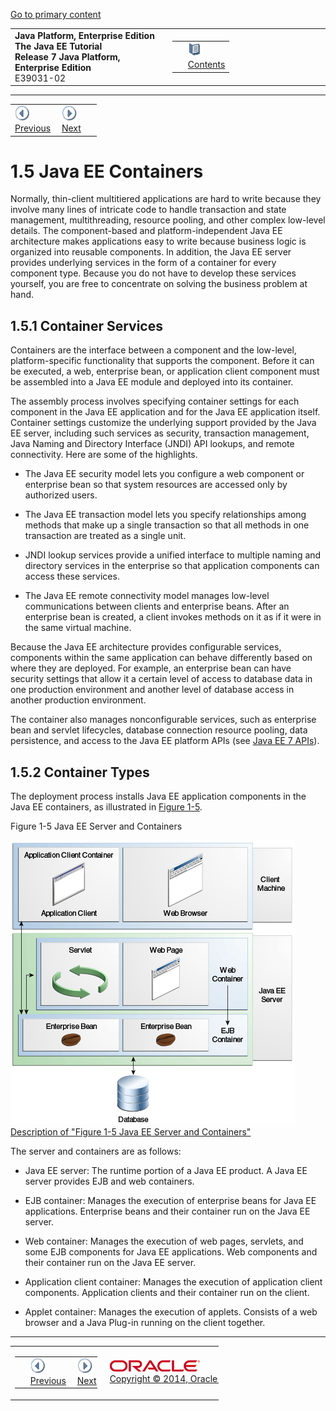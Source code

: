 [Go to primary content](#BEGIN)

<table>
<colgroup>
<col width="50%" />
<col width="50%" />
</colgroup>
<tbody>
<tr class="odd">
<td><strong>Java Platform, Enterprise Edition The Java EE Tutorial</strong><br />
<strong>Release 7 Java Platform, Enterprise Edition</strong><br />
E39031-02</td>
<td><table>
<tbody>
<tr class="odd">
<td> </td>
<td><a href="toc.md"><img src="img/toc.gif" alt="Go To Table Of Contents" /><br />
<span class="icon">Contents</span></a></td>
</tr>
</tbody>
</table></td>
</tr>
</tbody>
</table>

-----

<table>
<tbody>
<tr class="odd">
<td><a href="overview004.md"><img src="img/leftnav.gif" alt="Previous" /><br />
<span class="icon">Previous</span></a> </td>
<td><a href="overview006.md"><img src="img/rightnav.gif" alt="Next" /><br />
<span class="icon">Next</span></a></td>
<td> </td>
</tr>
</tbody>
</table>



# 1.5 Java EE Containers

Normally, thin-client multitiered applications are hard to write because
they involve many lines of intricate code to handle transaction and
state management, multithreading, resource pooling, and other complex
low-level details. The component-based and platform-independent Java EE
architecture makes applications easy to write because business logic is
organized into reusable components. In addition, the Java EE server
provides underlying services in the form of a container for every
component type. Because you do not have to develop these services
yourself, you are free to concentrate on solving the business problem at
hand.

## 1.5.1 Container Services

Containers are the interface between a component and the low-level,
platform-specific functionality that supports the component. Before it
can be executed, a web, enterprise bean, or application client component
must be assembled into a Java EE module and deployed into its container.

The assembly process involves specifying container settings for each
component in the Java EE application and for the Java EE application
itself. Container settings customize the underlying support provided by
the Java EE server, including such services as security, transaction
management, Java Naming and Directory Interface (JNDI) API lookups, and
remote connectivity. Here are some of the highlights.

  - The Java EE security model lets you configure a web component or
    enterprise bean so that system resources are accessed only by
    authorized users.

  - The Java EE transaction model lets you specify relationships among
    methods that make up a single transaction so that all methods in one
    transaction are treated as a single unit.

  - JNDI lookup services provide a unified interface to multiple naming
    and directory services in the enterprise so that application
    components can access these services.

  - The Java EE remote connectivity model manages low-level
    communications between clients and enterprise beans. After an
    enterprise bean is created, a client invokes methods on it as if it
    were in the same virtual machine.

Because the Java EE architecture provides configurable services,
components within the same application can behave differently based on
where they are deployed. For example, an enterprise bean can have
security settings that allow it a certain level of access to database
data in one production environment and another level of database access
in another production environment.

The container also manages nonconfigurable services, such as enterprise
bean and servlet lifecycles, database connection resource pooling, data
persistence, and access to the Java EE platform APIs (see [Java EE 7
APIs](overview008.md#BNACJ)).

## 1.5.2 Container Types

The deployment process installs Java EE application components in the
Java EE containers, as illustrated in [Figure 1-5](#BNABR).

Figure 1-5 Java EE Server and Containers

![Description of Figure 1-5 follows](img/jeett_dt_005.png)  
[Description of "Figure 1-5 Java EE Server and
Containers"](img_text/jeett_dt_005.md)  
  

The server and containers are as follows:

  - Java EE server: The runtime portion of a Java EE product. A Java EE
    server provides EJB and web containers.

  - EJB container: Manages the execution of enterprise beans for Java EE
    applications. Enterprise beans and their container run on the Java
    EE server.

  - Web container: Manages the execution of web pages, servlets, and
    some EJB components for Java EE applications. Web components and
    their container run on the Java EE server.

  - Application client container: Manages the execution of application
    client components. Application clients and their container run on
    the client.

  - Applet container: Manages the execution of applets. Consists of a
    web browser and a Java Plug-in running on the client together.

-----

<table style="width:66%;">
<colgroup>
<col width="33%" />
<col width="0%" />
<col width="33%" />
</colgroup>
<tbody>
<tr class="odd">
<td><table style="width:96%;">
<colgroup>
<col width="0%" />
<col width="48%" />
<col width="48%" />
</colgroup>
<tbody>
<tr class="odd">
<td> </td>
<td><a href="overview004.md"><img src="img/leftnav.gif" alt="Previous" /><br />
<span class="icon">Previous</span></a> </td>
<td><a href="overview006.md"><img src="img/rightnav.gif" alt="Next" /><br />
<span class="icon">Next</span></a></td>
</tr>
</tbody>
</table></td>
<td><img src="img/oracle.gif" alt="Oracle Logo" class="copyrightlogo" /> <a href="img/cpyr.htm"><br />
<span class="copyrightlogo">Copyright © 2014, Oracle and/or its affiliates. All rights reserved.</span></a></td>
<td><table>
<tbody>
<tr class="odd">
<td> </td>
<td><a href="toc.md"><img src="img/toc.gif" alt="Go To Table Of Contents" /><br />
<span class="icon">Contents</span></a></td>
</tr>
</tbody>
</table></td>
</tr>
</tbody>
</table>


